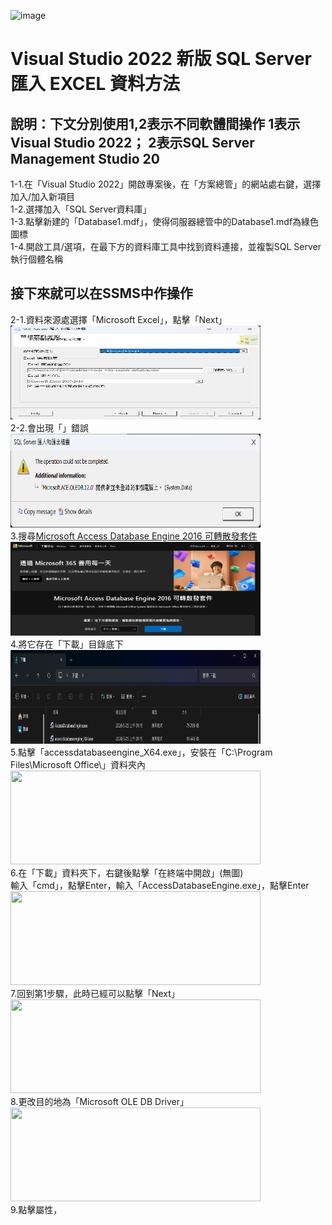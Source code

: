 ![image](https://github.com/Youchenjiang/-SQL-Server-.xlsx-/assets/89691664/66cfb3ae-bd9d-4abb-8369-a9e5d1f0a19b)
# Visual Studio 2022 新版 SQL Server 匯入 EXCEL 資料方法  
說明：下文分別使用1,2表示不同軟體間操作
1表示Visual Studio 2022；
2表示SQL Server Management Studio 20  
---
1-1.在「Visual Studio 2022」開啟專案後，在「方案總管」的網站處右鍵，選擇加入/加入新項目  
1-2.選擇加入「SQL Server資料庫」  
1-3.點擊新建的「Database1.mdf」，使得伺服器總管中的Database1.mdf為綠色圖標  
1-4.開啟工具/選項，在最下方的資料庫工具中找到資料連接，並複製SQL Server執行個體名稱  

接下來就可以在SSMS中作操作  
-
2-1.資料來源處選擇「Microsoft Excel」，點擊「Next」  
<img width="400" height="150" src="/Image/1.png"/>  
2-2.會出現「」錯誤  
<img width="400" height="150" src="/Image/2.png"/>    
3.搜尋[Microsoft Access Database Engine 2016 可轉散發套件](https://www.microsoft.com/zh-tw/download/details.aspx?id=54920)  
<img width="400" height="150" src="/Image/3.png"/>  
4.將它存在「下載」目錄底下  
<img width="400" height="150" src="/Image/4.png"/>  
5.點擊「accessdatabaseengine_X64.exe」，安裝在「C:\Program Files\Microsoft Office\」資料夾內  
<img width="400" height="150" src="/Image/5.png"/>  
6.在「下載」資料夾下，右鍵後點擊「在終端中開啟」(無圖)  
輸入「cmd」，點擊Enter，輸入「AccessDatabaseEngine.exe」，點擊Enter  
<img width="400" height="150" src="/Image/6.png"/>  
7.回到第1步驟，此時已經可以點擊「Next」  
<img width="400" height="150" src="/Image/7.png"/>  
8.更改目的地為「Microsoft OLE DB Driver」  
<img width="400" height="150" src="/Image/7.png"/>  
9.點擊屬性，
